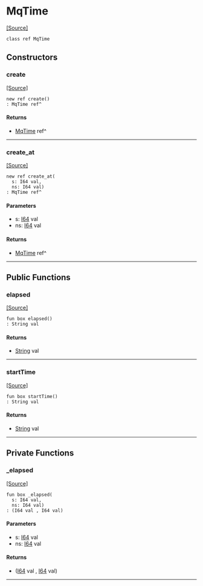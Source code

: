 # MqTime
<span class="source-link">[[Source]](src/mqtt-utilities/timestamps.md#L-0-6)</span>
```pony
class ref MqTime
```

## Constructors

### create
<span class="source-link">[[Source]](src/mqtt-utilities/timestamps.md#L-0-10)</span>


```pony
new ref create()
: MqTime ref^
```

#### Returns

* [MqTime](mqtt-utilities-MqTime.md) ref^

---

### create_at
<span class="source-link">[[Source]](src/mqtt-utilities/timestamps.md#L-0-13)</span>


```pony
new ref create_at(
  s: I64 val,
  ns: I64 val)
: MqTime ref^
```
#### Parameters

*   s: [I64](builtin-I64.md) val
*   ns: [I64](builtin-I64.md) val

#### Returns

* [MqTime](mqtt-utilities-MqTime.md) ref^

---

## Public Functions

### elapsed
<span class="source-link">[[Source]](src/mqtt-utilities/timestamps.md#L-0-17)</span>


```pony
fun box elapsed()
: String val
```

#### Returns

* [String](builtin-String.md) val

---

### startTime
<span class="source-link">[[Source]](src/mqtt-utilities/timestamps.md#L-0-22)</span>


```pony
fun box startTime()
: String val
```

#### Returns

* [String](builtin-String.md) val

---

## Private Functions

### _elapsed
<span class="source-link">[[Source]](src/mqtt-utilities/timestamps.md#L-0-29)</span>


```pony
fun box _elapsed(
  s: I64 val,
  ns: I64 val)
: (I64 val , I64 val)
```
#### Parameters

*   s: [I64](builtin-I64.md) val
*   ns: [I64](builtin-I64.md) val

#### Returns

* ([I64](builtin-I64.md) val , [I64](builtin-I64.md) val)

---

